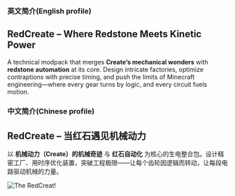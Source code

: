 ### 英文简介(English profile)
## RedCreate – Where Redstone Meets Kinetic Power
A technical modpack that merges **Create’s mechanical wonders** with **redstone automation** at its core. Design intricate factories, optimize contraptions with precise timing, and push the limits of Minecraft engineering—where every gear turns by logic, and every circuit fuels motion.

### 中文简介(Chinese profile)

## RedCreate – 当红石遇见机械动力
以 **机械动力（Create）的机械奇迹** 与 **红石自动化** 为核心的生电整合包。设计精密工厂、用时序优化装置，突破工程极限——让每个齿轮因逻辑而转动，让每段电路驱动机械的力量。

![The RedCreat!](https://cdn.modrinth.com/data/cached_images/ab413a4506f54e2a36c3c2ae7ade15bc1177cc45.png)